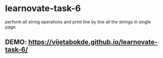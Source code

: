 # learnovate-task-6
perform all string operations and print line by line all the strings in single page.

## DEMO: https://vijetabokde.github.io/learnovate-task-6/
